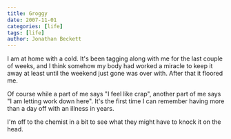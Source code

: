 ```yaml
---
title: Groggy
date: 2007-11-01
categories: [life]
tags: [life]
author: Jonathan Beckett
---
```


I am at home with a cold. It's been tagging along with me for the last couple of weeks, and I think somehow my body had worked a miracle to keep it away at least until the weekend just gone was over with. After that it floored me.

Of course while a part of me says "I feel like crap", another part of me says "I am letting work down here". It's the first time I can remember having more than a day off with an illness in years.

I'm off to the chemist in a bit to see what they might have to knock it on the head.